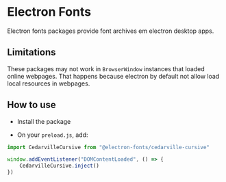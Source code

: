 # Electron Fonts

Electron fonts packages provide font archives em electron desktop apps.

## Limitations

These packages may not work in `BrowserWindow` instances that loaded online webpages. That happens because electron by default not allow load local resources in webpages.

## How to use

* Install the package

* On your `preload.js`, add:

```ts
import CedarvilleCursive from "@electron-fonts/cedarville-cursive"

window.addEventListener("DOMContentLoaded", () => {
    CedarvilleCursive.inject()
})
```